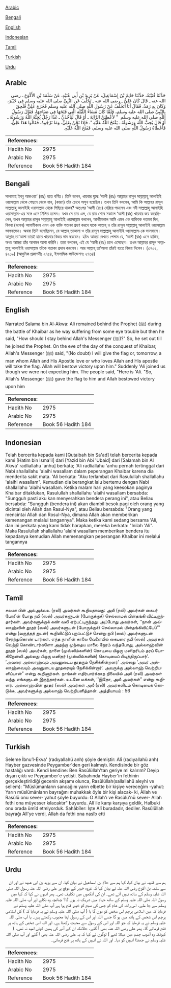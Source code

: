[Arabic](#arabic)

[Bengali](#bengali)

[English](#english)

[Indonesian](#indonesian)

[Tamil](#tamil)

[Turkish](#turkish)

[Urdu](#urdu)

## Arabic


<div dir="rtl" lang="ar" style={{fontSize:'larger',backgroundColor:'#f8f9fa',padding:20}}>
حَدَّثَنَا قُتَيْبَةُ، حَدَّثَنَا حَاتِمُ بْنُ إِسْمَاعِيلَ، عَنْ يَزِيدَ بْنِ أَبِي عُبَيْدٍ، عَنْ سَلَمَةَ بْنِ الأَكْوَعِ ـ رضى الله عنه ـ قَالَ كَانَ عَلِيٌّ ـ رضى الله عنه ـ تَخَلَّفَ عَنِ النَّبِيِّ صلى الله عليه وسلم فِي خَيْبَرَ، وَكَانَ بِهِ رَمَدٌ، فَقَالَ أَنَا أَتَخَلَّفُ عَنْ رَسُولِ اللَّهِ صلى الله عليه وسلم فَخَرَجَ عَلِيٌّ فَلَحِقَ بِالنَّبِيِّ صلى الله عليه وسلم، فَلَمَّا كَانَ مَسَاءُ اللَّيْلَةِ الَّتِي فَتَحَهَا فِي صَبَاحِهَا، فَقَالَ رَسُولُ اللَّهِ صلى الله عليه وسلم ‏ "‏ لأُعْطِيَنَّ الرَّايَةَ ـ أَوْ قَالَ لَيَأْخُذَنَّ ـ غَدًا رَجُلٌ يُحِبُّهُ اللَّهُ وَرَسُولُهُ ـ أَوْ قَالَ يُحِبُّ اللَّهَ وَرَسُولَهُ ـ يَفْتَحُ اللَّهُ عَلَيْهِ ‏"‏‏.‏ فَإِذَا نَحْنُ بِعَلِيٍّ، وَمَا نَرْجُوهُ، فَقَالُوا هَذَا عَلِيٌّ، فَأَعْطَاهُ رَسُولُ اللَّهِ صلى الله عليه وسلم، فَفَتَحَ اللَّهُ عَلَيْهِ‏.‏
</div>
<div style={{backgroundColor:'#f8f9fa',padding:20, marginBottom: 10}}><table> <thead> <tr> <th>References:</th> <th></th> </tr> </thead> <tbody><tr><td>Hadith No</td><td>2975</td></tr><tr><td>Arabic No</td><td>2975</td></tr><tr><td>Reference</td><td>Book 56 Hadith 184</td></tr></tbody></table></div>

## Bengali


<div dir="ltr" lang="bn" style={{fontSize:'larger',backgroundColor:'#f8f9fa',padding:20}}>
সালামাহ ইবনু আকওয়া‘ (রাঃ) হতে বর্ণিত। তিনি বলেন, খায়বার যুদ্ধে ‘আলী (রাঃ) আল্লাহর রাসূল সাল্লাল্লাহু আলাইহি ওয়াসাল্লাম থেকে পেছনে থেকে যান, (কারণ) তাঁর চোখে অসুখ হয়েছিল। তখন তিনি বললেন, আমি কি আল্লাহর রাসূল সাল্লাল্লাহু আলাইহি ওয়াসাল্লাম থেকে পিছিয়ে থাকব? অতঃপর ‘আলী (রাঃ) বেরিয়ে পড়লেন এবং নবী সাল্লাল্লাহু আলাইহি ওয়াসাল্লাম-এর সঙ্গে এসে মিলিত হলেন। যখন সে রাত এল, যে রাত শেষে সকালে ‘আলী (রাঃ) খায়বার জয় করেছিলেন, তখন আল্লাহর রাসূল সাল্লাল্লাহু আলাইহি ওয়াসাল্লাম বললেন, আগাীমকাল আমি এমন এক ব্যক্তিকে পতাকা দিব, কিংবা (বলেন) আগামীকাল এমন এক ব্যক্তি পতাকা গ্রহণ করবে যাকে আল্লাহ্ ও তাঁর রাসূল সাল্লাল্লাহু আলাইহি ওয়াসাল্লাম ভালবাসেন। অথবা তিনি বলেছিলেন, যে আল্লাহ্ তাআলা ও তাঁর রাসূল সাল্লাল্লাহু আলাইহি ওয়াসাল্লাম-কে ভালবাসে। আল্লাহ্ তা‘আলা তারই হাতে খায়বার বিজয় দান করবেন। হঠাৎ আমরা দেখতে পেলাম যে, ‘আলী (রাঃ) এসে হাজির, অথচ আমরা তাঁর আগমন আশা করিনি। তারা বললেন, এই যে ‘আলী (রাঃ) চলে এসেছেন। তখন আল্লাহর রাসূল সাল্লাল্লাহু আলাইহি ওয়াসাল্লাম তাঁকে পতাকা প্রদান করলেন। আর আল্লাহ্ তা‘আলা তাঁরই হাতে বিজয় দিলেন। (৩৭০২, ৪২০৯) (আধুনিক প্রকাশনীঃ ২৭৫৪, ইসলামিক ফাউন্ডেশনঃ ২৭৬৪)
</div>
<div style={{backgroundColor:'#f8f9fa',padding:20, marginBottom: 10}}><table> <thead> <tr> <th>References:</th> <th></th> </tr> </thead> <tbody><tr><td>Hadith No</td><td>2975</td></tr><tr><td>Arabic No</td><td>2975</td></tr><tr><td>Reference</td><td>Book 56 Hadith 184</td></tr></tbody></table></div>

## English


<div dir="ltr" lang="en" style={{fontSize:'larger',backgroundColor:'#f8f9fa',padding:20}}>
Narrated Salama bin Al-Akwa: Ali remained behind the Prophet (ﷺ) during the battle of Khaibar as he way suffering from some eye trouble but then he said, "How should I stay behind Allah's Messenger (ﷺ)?" So, he set out till he joined the Prophet. On the eve of the day of the conquest of Khaibar, Allah's Messenger (ﷺ) said, "(No doubt) I will give the flag or, tomorrow, a man whom Allah and His Apostle love or who loves Allah and His apostle will take the flag. Allah will bestow victory upon him." Suddenly 'Ali joined us though we were not expecting him. The people said, "Here is 'Ali. "So, Allah's Messenger (ﷺ) gave the flag to him and Allah bestowed victory upon him
</div>
<div style={{backgroundColor:'#f8f9fa',padding:20, marginBottom: 10}}><table> <thead> <tr> <th>References:</th> <th></th> </tr> </thead> <tbody><tr><td>Hadith No</td><td>2975</td></tr><tr><td>Arabic No</td><td>2975</td></tr><tr><td>Reference</td><td>Book 56 Hadith 184</td></tr></tbody></table></div>

## Indonesian


<div dir="ltr" lang="id" style={{fontSize:'larger',backgroundColor:'#f8f9fa',padding:20}}>
Telah bercerita kepada kami [Qutaibah bin Sa'ad] telah bercerita kepada kami [Hatim bin Isma'il] dari [Yazid bin Abi 'Ubaid] dari [Salamah bin Al Akwa' radliallahu 'anhu] berkata; 'Ali radliallahu 'anhu pernah tertinggal dari Nabi shallallahu 'alaihi wasallam dalam peperangan Khaibar karena dia menderita sakit mata. 'Ali berkata: "Aku terlambat dari Rasulullah shallallahu 'alaihi wasallam". Kemudian dia berangkat lalu bertemu dengan Nabi shallallahu 'alaihi wasallam. Ketika malam hari yang keesokan paginya Khaibar ditaklukan, Rasulullah shallallahu 'alaihi wasallam bersabda: "Sungguh pasti aku kan menyerahkan bendera perang ini", atau Beliau bersabda: "Sungguh (bendera ini) akan diambil besok pagi oleh orang yang dicintai oleh Allah dan Rasul-Nya", atau Beliau bersabda: "Orang yang mencintai Allah dan Rosul-Nya, dimana Allah akan memberikan kemenangan melalui tangannya". Maka ketika kami sedang bersama 'Ali, dan ini perkata yang kami tidak harapkan, mereka berkata: "Inilah 'Ali". Maka Rasulullah shallallahu 'alaihi wasallam memberikan bendera itu kepadanya kemudian Allah memenangkan peperangan Khaibar ini melalui tangannya
</div>
<div style={{backgroundColor:'#f8f9fa',padding:20, marginBottom: 10}}><table> <thead> <tr> <th>References:</th> <th></th> </tr> </thead> <tbody><tr><td>Hadith No</td><td>2975</td></tr><tr><td>Arabic No</td><td>2975</td></tr><tr><td>Reference</td><td>Book 56 Hadith 184</td></tr></tbody></table></div>

## Tamil


<div dir="ltr" lang="ta" style={{fontSize:'larger',backgroundColor:'#f8f9fa',padding:20}}>
சலமா பின் அல்அக்வஉ (ரலி) அவர்கள் கூறியதாவது: அலீ (ரலி) அவர்கள் கைபர் போரின் போது நபி (ஸல்) அவர்களுடன் (போருக்குச்) செல்லாமல் பின்தங்கி விட்டிருந்தார்கள். அவர்களுக்குக் கண் வலி ஏற்பட்டிருந்தது. அப்போது அவர்கள், ‘‘நான் அல்லாஹ்வின் தூதர் (ஸல்) அவர்களுடன் (போருக்குச்) செல்லாமல் பின்தங்கிவிட்டேú”’ என்று (வருத்தத் துடன்) கூறிவிட்டுப் புறப்பட்டுச் சென்று நபி (ஸல்) அவர்களுடன் சேர்ந்துகொண் டார்கள். எந்த நாளின் காலை வேளையில் கைபரை நபி (ஸல்) அவர்கள் வெற்றி கொண்டார்களோ அதற்கு முந்தைய மாலை நேரம் வந்தபோது, அல்லாஹ்வின் தூதர் (ஸல்) அவர்கள், நாளை (முஸ்லிம்களின்) கொடியை யிஒரு மனிதரிடம் தரப் போகிறேன்லி அல்லது யிஒரு மனிதர் (முஸ்லிம்களின்) கொடியைப் பிடித்திருப்பார்’. ‘அவரை அல்லாஹ்வும் அவனுடைய தூதரும் நேசிக்கின்றனர்’ அல்லது ‘அவர் அல்லாஹ்வையும் அவனுடைய தூதரையும் நேசிக்கின்றார்’. அவருக்கு அல்லாஹ் வெற்றியளிப்பான்” என்று கூறினார்கள். நாங்கள் எதிர்பார்க்காத நிலையில் அலீ (ரலி) அவர்கள் வந்து எங்களுடன் இருந்தார்கள். உடனே மக்கள், ‘‘இதோ, அலீ அவர்கள்” என்று கூறினர். அல்லாஹ்வின் தூதர் (ஸல்) அவர்கள் அலீ (ரலி) அவர்களிடம் கொடியைக் கொடுக்க, அவர்களுக்கு அல்லாஹ் வெற்றியளித்தான். அத்தியாயம் : 56
</div>
<div style={{backgroundColor:'#f8f9fa',padding:20, marginBottom: 10}}><table> <thead> <tr> <th>References:</th> <th></th> </tr> </thead> <tbody><tr><td>Hadith No</td><td>2975</td></tr><tr><td>Arabic No</td><td>2975</td></tr><tr><td>Reference</td><td>Book 56 Hadith 184</td></tr></tbody></table></div>

## Turkish


<div dir="ltr" lang="tr" style={{fontSize:'larger',backgroundColor:'#f8f9fa',padding:20}}>
Seleme İbnu’l-Ekva' (radıyallahü anh) şöyle demiştir: Alî (radıyallahü anh) Hayber gazvesinde Peygamber'den geri kalmıştı. Kendisinde bir göz hastalığı vardı. Kendi kendine: Ben Rasûlüllah'tan geriye mi kalırım? Deyip dışarı çıktı ve Peygamber'e yetişti. Sabahında Hayber'in fethinin gerçekleştirildiği gecenin akşamı olunca, Rasûlüllah(sallallahü aleyhi ve sellem): "Müslümanların sancağını yarın elbette bir kişiye vereceğim -yahut: Yarın müslümânların bayrağını muhakkak öyle bir kişi alacak- ki, Allah ve Rasûlü onu sever- yahut şöyle buyurdu: O Allah'ı ve Rasûlü'nü sever- Allah fethi ona müyesser kılacaktır" buyurdu. Alî ile karşı karşıya geldik, Halbuki onu orada ümîd etmiyorduk. Sahâbîler: İşte Alî buradadır, dediler. Rasûlüllah bayrağı Alî'ye verdi, Allah da fethi ona nasîb etti
</div>
<div style={{backgroundColor:'#f8f9fa',padding:20, marginBottom: 10}}><table> <thead> <tr> <th>References:</th> <th></th> </tr> </thead> <tbody><tr><td>Hadith No</td><td>2975</td></tr><tr><td>Arabic No</td><td>2975</td></tr><tr><td>Reference</td><td>Book 56 Hadith 184</td></tr></tbody></table></div>

## Urdu


<div dir="rtl" lang="ur" style={{fontSize:'larger',backgroundColor:'#f8f9fa',padding:20}}>
ہم سے قتیبہ نے بیان کیا، کہا ہم سے حاتم بن اسماعیل نے بیان کیا، ان سے یزید بن ابی عبید نے اور ان سے سلمہ بن اکوع رضی اللہ عنہ نے بیان کیا کہ غزوہ خیبر کے موقع پر علی رضی اللہ عنہ رسول اللہ صلی اللہ علیہ وسلم کے ساتھ نہیں آئے تھے۔ ان کی آنکھوں میں تکلیف تھی۔ پھر انہوں نے کہا کہ کیا میں رسول اللہ صلی اللہ علیہ وسلم کے ساتھ جہاد میں شریک نہ ہوں گا؟ چنانچہ وہ نکلے اور آپ صلی اللہ علیہ وسلم سے جا ملے۔ اس رات کی شام کو جس کی صبح کو خیبر فتح ہوا ہے آپ صلی اللہ علیہ وسلم نے فرمایا کہ میں اسلامی پرچم اس شخص کو دوں گا یا ( آپ صلی اللہ علیہ وسلم نے یہ فرمایا کہ ) کل اسلامی پرچم اس شخص کے ہاتھ میں ہو گا جسے اللہ اور اس کے رسول اپنا محبوب رکھتے ہیں۔ یا آپ صلی اللہ علیہ وسلم نے یہ فرمایا کہ جو اللہ اور اس کے رسول سے محبت رکھتا ہے۔ اور اللہ اس شخص کے ہاتھ پر فتح فرمائے گا۔ پھر علی رضی اللہ عنہ بھی آ گئے۔ حالانکہ ان کے آنے کی ہمیں کوئی امید نہ تھی۔ ( کیونکہ وہ آشوب چشم میں مبتلا تھے ) لوگوں نے کہا کہ یہ علی رضی اللہ عنہ بھی آ گئے اور آپ صلی اللہ علیہ وسلم نے جھنڈا انہیں کو دیا۔ اور اللہ نے انہیں کے ہاتھ پر فتح فرمائی۔
</div>
<div style={{backgroundColor:'#f8f9fa',padding:20, marginBottom: 10}}><table> <thead> <tr> <th>References:</th> <th></th> </tr> </thead> <tbody><tr><td>Hadith No</td><td>2975</td></tr><tr><td>Arabic No</td><td>2975</td></tr><tr><td>Reference</td><td>Book 56 Hadith 184</td></tr></tbody></table></div>
